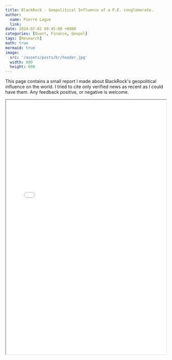 ```yaml
---
title: BlackRock - Geopolitical Influence of a P.E. conglomerate.
author:
  name: Pierre Lague
  link: 
date: 2024-07-01 09:45:00 +0800
categories: [Quant, Finance, Geopol]
tags: [Research]
math: true
mermaid: true
image:
  src: '/assets/posts/br/header.jpg'
  width: 800
  height: 600
---
```


This page contains a small report I made about BlackRock's geopolitical influence on the world.
I tried to cite only verified news as recent as I could have them. Any feedback positive, or negative is welcome.

<html>
  <body>
    <iframe src="/assets/posts/br/BlackRock___The_Geopolitical_Influence_of_a_P_E__Conglomerate.pdf" width="100%" height="800px">
    </iframe>
  </body>
</html>